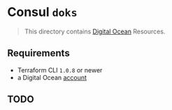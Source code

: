 # Consul `doks`

> This directory contains [Digital Ocean](https://registry.terraform.io/providers/digitalocean/digitalocean) Resources.

## Requirements

* Terraform CLI `1.0.8` or newer
* a Digital Ocean [account](https://m.do.co/c/b73b4af31c09)

## TODO

